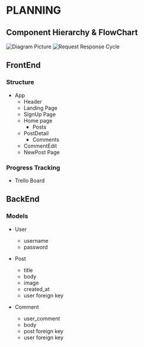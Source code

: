 # PLANNING

## Component Hierarchy & FlowChart

![Diagram Picture](https://i.imgur.com/XpLjElB.jpg)
![Request Response Cycle](https://i.imgur.com/68rCukJ.jpg)

## FrontEnd

### Structure

- App
  - Header
  - Landing Page
  - SignUp Page
  - Home page
    - Posts
  - PostDetail
    - Comments
  - CommentEdit
  - NewPost Page

### Progress Tracking

- Trello Board

## BackEnd

### Models

- User

  - username
  - password

- Post

  - title
  - body
  - image
  - created_at
  - user foreign key

- Comment
  - user_comment
  - body
  - post foreign key
  - user foreign key

